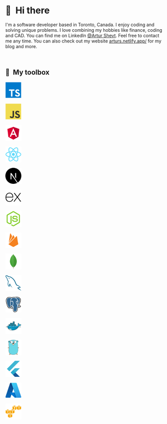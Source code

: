  
# 👋 &nbsp;Hi there

I'm a software developer based in Toronto, Canada. I enjoy coding and solving unique problems. I love combining my hobbies like finance, coding and CAD. You can find me on LinkedIn [@Artur Shevt](https://twitter.com/artur_shevt). Feel free to contact me any time. You can also check out my website [arturs.netlify.app/](https://arturs.netlify.app/) for my blog and more.

&nbsp;

## 🧰 &nbsp;My toolbox


<img
src="https://github.com/devicons/devicon/blob/master/icons/typescript/typescript-original.svg"
alt="TypeScript"
height="50"/>
&nbsp;

<img
src="https://github.com/devicons/devicon/blob/master/icons/javascript/javascript-original.svg"
alt="JavaScript"
height="50"/>
&nbsp;

<img
src="https://github.com/devicons/devicon/blob/master/icons/angular/angular-original.svg"
alt="angular"
height="50"/>
&nbsp;

<img
src="https://github.com/devicons/devicon/blob/master/icons/react/react-original.svg"
alt="ReactJS"
height="50"/>
&nbsp;

<img
src="https://github.com/devicons/devicon/blob/master/icons/nextjs/nextjs-original.svg"
alt="NextJS"
height="50"/>
&nbsp;

<img
src="https://github.com/devicons/devicon/blob/master/icons/express/express-original.svg"
alt="ExpressJS"
height="50"/>
&nbsp;

<img
src="https://github.com/devicons/devicon/blob/master/icons/nodejs/nodejs-original.svg"
alt="NodeJS"
height="50"/>
&nbsp;

<img
src="https://github.com/devicons/devicon/blob/master/icons/firebase/firebase-plain.svg"
alt="Firebase"
height="50"/>
&nbsp;

<img
src="https://github.com/devicons/devicon/blob/master/icons/mongodb/mongodb-original.svg"
alt="MongoDB"
height="50"/>
&nbsp;

<img
src="https://github.com/devicons/devicon/blob/master/icons/mysql/mysql-original.svg"
alt="MySQL"
height="50"/>
&nbsp;

<img
src="https://github.com/devicons/devicon/blob/master/icons/postgresql/postgresql-original.svg"
alt="PostgreSQL"
height="50"/>
&nbsp;

<img
src="https://github.com/devicons/devicon/blob/master/icons/docker/docker-original.svg"
alt="Docker"
height="50"/>
&nbsp;

<img
src="https://github.com/devicons/devicon/blob/master/icons/go/go-original.svg"
alt="Go"
height="50"/>
&nbsp;

<img
src="https://github.com/devicons/devicon/blob/master/icons/flutter/flutter-original.svg"
alt="Flutter"
height="50"/>
&nbsp;

<img
src="https://github.com/devicons/devicon/blob/master/icons/azure/azure-original.svg"
alt="Azure"
height="50"/>
&nbsp;

<img
src="https://github.com/devicons/devicon/blob/master/icons/amazonwebservices/amazonwebservices-original.svg"
alt="AWS"
height="50"/>

 
